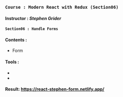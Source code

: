 ### `Course : Modern React with Redux (Section06)`

#### Instructor : **_Stephen Grider_**

#### `Section06 : Handle Forms`

#### Contents :

- Form

#### Tools :

-
-

#### Result: https://react-stephen-form.netlify.app/
